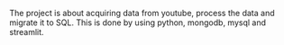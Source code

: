 The project is about acquiring data from youtube, process the data and migrate it to SQL. This is done by using python, mongodb, mysql and streamlit.
